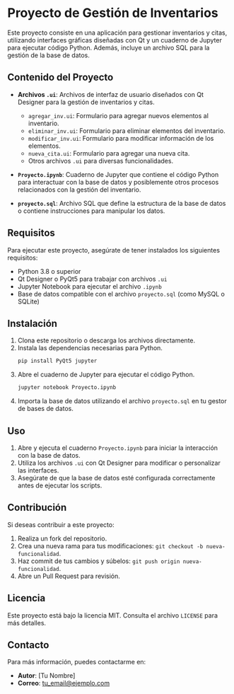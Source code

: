 
# Proyecto de Gestión de Inventarios

Este proyecto consiste en una aplicación para gestionar inventarios y citas, utilizando interfaces gráficas diseñadas con Qt y un cuaderno de Jupyter para ejecutar código Python. Además, incluye un archivo SQL para la gestión de la base de datos.

## Contenido del Proyecto

- **Archivos `.ui`**: Archivos de interfaz de usuario diseñados con Qt Designer para la gestión de inventarios y citas.
  - `agregar_inv.ui`: Formulario para agregar nuevos elementos al inventario.
  - `eliminar_inv.ui`: Formulario para eliminar elementos del inventario.
  - `modificar_inv.ui`: Formulario para modificar información de los elementos.
  - `nueva_cita.ui`: Formulario para agregar una nueva cita.
  - Otros archivos `.ui` para diversas funcionalidades.

- **`Proyecto.ipynb`**: Cuaderno de Jupyter que contiene el código Python para interactuar con la base de datos y posiblemente otros procesos relacionados con la gestión del inventario.

- **`proyecto.sql`**: Archivo SQL que define la estructura de la base de datos o contiene instrucciones para manipular los datos.

## Requisitos

Para ejecutar este proyecto, asegúrate de tener instalados los siguientes requisitos:

- Python 3.8 o superior
- Qt Designer o PyQt5 para trabajar con archivos `.ui`
- Jupyter Notebook para ejecutar el archivo `.ipynb`
- Base de datos compatible con el archivo `proyecto.sql` (como MySQL o SQLite)

## Instalación

1. Clona este repositorio o descarga los archivos directamente.
2. Instala las dependencias necesarias para Python.
   ```bash
   pip install PyQt5 jupyter
   ```
3. Abre el cuaderno de Jupyter para ejecutar el código Python.
   ```bash
   jupyter notebook Proyecto.ipynb
   ```
4. Importa la base de datos utilizando el archivo `proyecto.sql` en tu gestor de bases de datos.

## Uso

1. Abre y ejecuta el cuaderno `Proyecto.ipynb` para iniciar la interacción con la base de datos.
2. Utiliza los archivos `.ui` con Qt Designer para modificar o personalizar las interfaces.
3. Asegúrate de que la base de datos esté configurada correctamente antes de ejecutar los scripts.

## Contribución

Si deseas contribuir a este proyecto:
1. Realiza un fork del repositorio.
2. Crea una nueva rama para tus modificaciones: `git checkout -b nueva-funcionalidad`.
3. Haz commit de tus cambios y súbelos: `git push origin nueva-funcionalidad`.
4. Abre un Pull Request para revisión.

## Licencia

Este proyecto está bajo la licencia MIT. Consulta el archivo `LICENSE` para más detalles.

## Contacto

Para más información, puedes contactarme en:

- **Autor**: [Tu Nombre]
- **Correo**: tu_email@ejemplo.com

